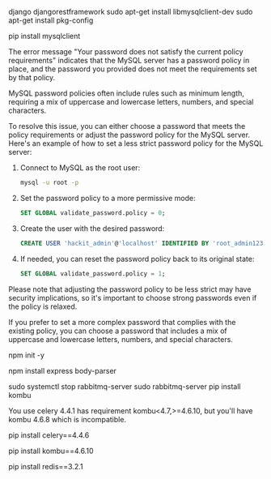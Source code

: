 django
djangorestframework
sudo apt-get install libmysqlclient-dev
sudo apt-get install pkg-config

pip install mysqlclient

The error message "Your password does not satisfy the current policy requirements" indicates that the MySQL server has a password policy in place, and the password you provided does not meet the requirements set by that policy.

MySQL password policies often include rules such as minimum length, requiring a mix of uppercase and lowercase letters, numbers, and special characters.

To resolve this issue, you can either choose a password that meets the policy requirements or adjust the password policy for the MySQL server. Here's an example of how to set a less strict password policy for the MySQL server:

1. Connect to MySQL as the root user:

   ```bash
   mysql -u root -p
   ```

2. Set the password policy to a more permissive mode:

   ```sql
   SET GLOBAL validate_password.policy = 0;
   ```

3. Create the user with the desired password:

   ```sql
   CREATE USER 'hackit_admin'@'localhost' IDENTIFIED BY 'root_admin123';
   ```

4. If needed, you can reset the password policy back to its original state:
   ```sql
   SET GLOBAL validate_password.policy = 1;
   ```

Please note that adjusting the password policy to be less strict may have security implications, so it's important to choose strong passwords even if the policy is relaxed.

If you prefer to set a more complex password that complies with the existing policy, you can choose a password that includes a mix of uppercase and lowercase letters, numbers, and special characters.

npm init -y

npm install express body-parser

sudo systemctl stop rabbitmq-server
sudo rabbitmq-server
pip install kombu


You use celery 4.4.1 has requirement kombu<4.7,>=4.6.10, but you'll have kombu 4.6.8 which is incompatible.

pip install celery==4.4.6

pip install kombu==4.6.10


pip install redis==3.2.1

